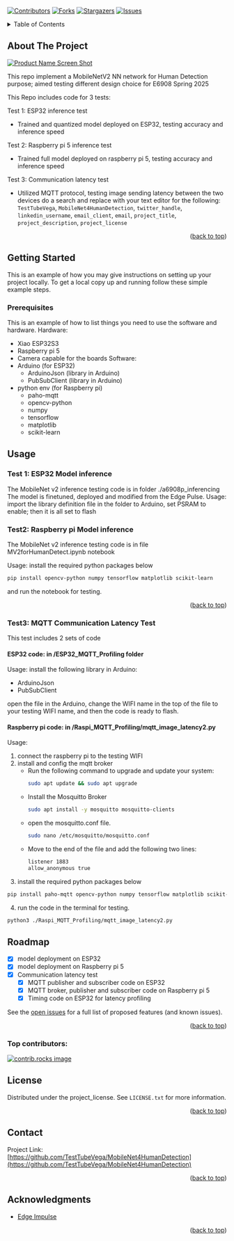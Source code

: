 
<!-- Improved compatibility of back to top link: See: https://github.com/othneildrew/Best-README-Template/pull/73 -->
<a id="readme-top"></a>
<!--
*** Thanks for checking out the Best-README-Template. If you have a suggestion
*** that would make this better, please fork the repo and create a pull request
*** or simply open an issue with the tag "enhancement".
*** Don't forget to give the project a star!
*** Thanks again! Now go create something AMAZING! :D
-->



<!-- PROJECT SHIELDS -->
<!--
*** I'm using markdown "reference style" links for readability.
*** Reference links are enclosed in brackets [ ] instead of parentheses ( ).
*** See the bottom of this document for the declaration of the reference variables
*** for contributors-url, forks-url, etc. This is an optional, concise syntax you may use.
*** https://www.markdownguide.org/basic-syntax/#reference-style-links
-->
[![Contributors][contributors-shield]][contributors-url]
[![Forks][forks-shield]][forks-url]
[![Stargazers][stars-shield]][stars-url]
[![Issues][issues-shield]][issues-url]




<!-- TABLE OF CONTENTS -->
<details>
  <summary>Table of Contents</summary>
  <ol>
    <li>
      <a href="#about-the-project">About The Project</a>
    </li>
    <li>
      <a href="#getting-started">Getting Started</a>
      <ul>
        <li><a href="#prerequisites">Prerequisites</a></li>
      </ul>
    </li>
    <li><a href="#usage">Usage</a></li>
    <li><a href="#roadmap">Roadmap</a></li>
    <li><a href="#license">License</a></li>
    <li><a href="#contact">Contact</a></li>
    <li><a href="#acknowledgments">Acknowledgments</a></li>
  </ol>
</details>



<!-- ABOUT THE PROJECT -->
## About The Project

[![Product Name Screen Shot][product-screenshot]](https://example.com)

This repo implement a MobileNetV2 NN network for Human Detection purpose; aimed testing different design choice for E6908 Spring 2025

This Repo includes code for 3 tests:

Test 1: ESP32 inference test
- Trained and quantized model deployed on ESP32, testing accuracy and inference speed

Test 2: Raspberry pi 5 inference test
- Trained full model deployed on raspberry pi 5, testing accuracy and inference speed

Test 3: Communication latency test
- Utilized MQTT protocol, testing image sending latency between the two devices
do a search and replace with your text editor for the following: `TestTubeVega`, `MobileNet4HumanDetection`, `twitter_handle`, `linkedin_username`, `email_client`, `email`, `project_title`, `project_description`, `project_license`

<p align="right">(<a href="#readme-top">back to top</a>)</p>



<!-- GETTING STARTED -->
## Getting Started

This is an example of how you may give instructions on setting up your project locally.
To get a local copy up and running follow these simple example steps.

### Prerequisites

This is an example of how to list things you need to use the software and hardware.
Hardware:
* Xiao ESP32S3
* Raspberry pi 5
* Camera capable for the boards
Software:
* Arduino (for ESP32)
  * ArduinoJson (library in Arduino)
  * PubSubClient (library in Arduino)
* python env (for Raspberry pi)
  * paho-mqtt
  * opencv-python
  * numpy
  * tensorflow
  * matplotlib
  * scikit-learn


<!-- USAGE EXAMPLES -->
## Usage

### Test 1: ESP32 Model inference
The MobileNet v2 inference testing code is in folder ./a6908p_inferencing 
The model is finetuned, deployed and modified from the Edge Pulse.
Usage: import the library definition file in the folder to Arduino, set PSRAM to enable; then it is all set to flash

### Test2: Raspberry pi Model inference
The MobileNet v2 inference testing code is in file MV2forHumanDetect.ipynb notebook

Usage: install the required python packages below
  ```sh
  pip install opencv-python numpy tensorflow matplotlib scikit-learn
  ```
and run the notebook for testing.

<p align="right">(<a href="#readme-top">back to top</a>)</p>

### Test3: MQTT Communication Latency Test
This test includes 2 sets of code
#### ESP32 code: in /ESP32_MQTT_Profiling folder
Usage: install the following library in Arduino:
- ArduinoJson
- PubSubClient

open the file in the Arduino, change the WIFI name in the top of the file to your testing WIFI name, and then the code is ready to flash.

#### Raspberry pi code: in /Raspi_MQTT_Profiling/mqtt_image_latency2.py
Usage: 
1. connect the raspberry pi to the testing WIFI
2. install and config the mqtt broker
   - Run the following command to upgrade and update your system:
      ```sh
      sudo apt update && sudo apt upgrade
      ```
    - Install the Mosquitto Broker
      ```sh
      sudo apt install -y mosquitto mosquitto-clients
      ```
    - open the mosquitto.conf file.
      ```sh
      sudo nano /etc/mosquitto/mosquitto.conf
      ```
    - Move to the end of the file and add the following two lines:
      ```sh
      listener 1883
      allow_anonymous true
      ```
4. install the required python packages below
  ```sh
  pip install paho-mqtt opencv-python numpy tensorflow matplotlib scikit-learn
  ```
4. run the code in the terminal for testing.
  ```sh
  python3 ./Raspi_MQTT_Profiling/mqtt_image_latency2.py
  ```

<!-- ROADMAP -->
## Roadmap

- [x] model deployment on ESP32
- [x] model deployment on Raspberry pi 5
- [x] Communication latency test
    - [x] MQTT publisher and subscriber code on ESP32
    - [x] MQTT broker, publisher and subscriber code on Raspberry pi 5
    - [x] Timing code on ESP32 for latency profiling

See the [open issues](https://github.com/TestTubeVega/MobileNet4HumanDetection/issues) for a full list of proposed features (and known issues).

<p align="right">(<a href="#readme-top">back to top</a>)</p>




### Top contributors:

<a href="https://github.com/TestTubeVega/MobileNet4HumanDetection/graphs/contributors">
  <img src="https://contrib.rocks/image?repo=TestTubeVega/MobileNet4HumanDetection" alt="contrib.rocks image" />
</a>



<!-- LICENSE -->
## License

Distributed under the project_license. See `LICENSE.txt` for more information.

<p align="right">(<a href="#readme-top">back to top</a>)</p>



<!-- CONTACT -->
## Contact

Project Link: [https://github.com/TestTubeVega/MobileNet4HumanDetection](https://github.com/TestTubeVega/MobileNet4HumanDetection)

<p align="right">(<a href="#readme-top">back to top</a>)</p>



<!-- ACKNOWLEDGMENTS -->
## Acknowledgments

* [Edge Impulse](https://edgeimpulse.com/)

<p align="right">(<a href="#readme-top">back to top</a>)</p>



<!-- MARKDOWN LINKS & IMAGES -->
<!-- https://www.markdownguide.org/basic-syntax/#reference-style-links -->
[contributors-shield]: https://img.shields.io/github/contributors/TestTubeVega/MobileNet4HumanDetection.svg?style=for-the-badge
[contributors-url]: https://github.com/TestTubeVega/MobileNet4HumanDetection/graphs/contributors
[forks-shield]: https://img.shields.io/github/forks/TestTubeVega/MobileNet4HumanDetection.svg?style=for-the-badge
[forks-url]: https://github.com/TestTubeVega/MobileNet4HumanDetection/network/members
[stars-shield]: https://img.shields.io/github/stars/TestTubeVega/MobileNet4HumanDetection.svg?style=for-the-badge
[stars-url]: https://github.com/TestTubeVega/MobileNet4HumanDetection/stargazers
[issues-shield]: https://img.shields.io/github/issues/TestTubeVega/MobileNet4HumanDetection.svg?style=for-the-badge
[issues-url]: https://github.com/TestTubeVega/MobileNet4HumanDetection/issues
[license-shield]: https://img.shields.io/github/license/TestTubeVega/MobileNet4HumanDetection.svg?style=for-the-badge
[license-url]: https://github.com/TestTubeVega/MobileNet4HumanDetection/blob/master/LICENSE.txt
[linkedin-shield]: https://img.shields.io/badge/-LinkedIn-black.svg?style=for-the-badge&logo=linkedin&colorB=555
[linkedin-url]: https://linkedin.com/in/linkedin_username
[product-screenshot]: images/screenshot.png
[Next.js]: https://img.shields.io/badge/next.js-000000?style=for-the-badge&logo=nextdotjs&logoColor=white
[Next-url]: https://nextjs.org/
[React.js]: https://img.shields.io/badge/React-20232A?style=for-the-badge&logo=react&logoColor=61DAFB
[React-url]: https://reactjs.org/
[Vue.js]: https://img.shields.io/badge/Vue.js-35495E?style=for-the-badge&logo=vuedotjs&logoColor=4FC08D
[Vue-url]: https://vuejs.org/
[Angular.io]: https://img.shields.io/badge/Angular-DD0031?style=for-the-badge&logo=angular&logoColor=white
[Angular-url]: https://angular.io/
[Svelte.dev]: https://img.shields.io/badge/Svelte-4A4A55?style=for-the-badge&logo=svelte&logoColor=FF3E00
[Svelte-url]: https://svelte.dev/
[Laravel.com]: https://img.shields.io/badge/Laravel-FF2D20?style=for-the-badge&logo=laravel&logoColor=white
[Laravel-url]: https://laravel.com
[Bootstrap.com]: https://img.shields.io/badge/Bootstrap-563D7C?style=for-the-badge&logo=bootstrap&logoColor=white
[Bootstrap-url]: https://getbootstrap.com
[JQuery.com]: https://img.shields.io/badge/jQuery-0769AD?style=for-the-badge&logo=jquery&logoColor=white
[JQuery-url]: https://jquery.com 
